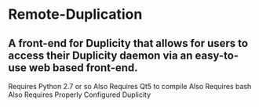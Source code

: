 # Remote-Duplication
A front-end for Duplicity that allows for users to access their Duplicity daemon via  an easy-to-use web based front-end.
-
Requires Python 2.7 or so 
Also Requires Qt5 to compile
Also Requires bash
Also Requires Properly Configured Duplicity
